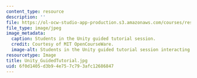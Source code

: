 ```yaml
---
content_type: resource
description: ''
file: https://ol-ocw-studio-app-production.s3.amazonaws.com/courses/res-3-003-learn-to-build-your-own-videogame-with-the-unity-game-engine-and-microsoft-kinect-january-iap-2017/6f0d1405d3b94e757c793afc12686847_Unity_GuidedTutorial.jpg
file_type: image/jpeg
image_metadata:
  caption: Students in the Unity guided tutorial session.
  credit: Courtesy of MIT OpenCourseWare.
  image-alt: Students in the Unity guided tutorial session interacting with the instructor
resourcetype: Image
title: Unity_GuidedTutorial.jpg
uid: 6f0d1405-d3b9-4e75-7c79-3afc12686847
---
```


